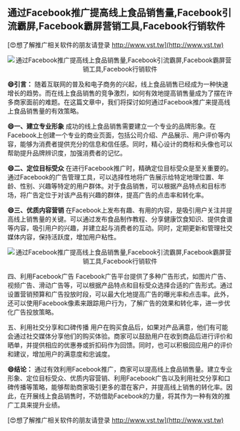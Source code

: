 ## **通过Facebook推广提高线上食品销售量,Facebook引流霸屏,Facebook霸屏营销工具,Facebook行销软件**

[😍想了解推广相关软件的朋友请登录 http://www.vst.tw](http://www.vst.tw)

 <center><img src="https://vst.tw/MP4/tuiguang/png/7.png" alt="通过Facebook推广提高线上食品销售量,Facebook引流霸屏,Facebook霸屏营销工具,Facebook行销软件"></center>

**😄引言：**
随着互联网的普及和电子商务的兴起，线上食品销售已经成为一种快速增长的趋势。而在线上食品销售的竞争激烈，如何有效地提高销售量成为了摆在许多商家面前的难题。在这篇文章中，我们将探讨如何通过Facebook推广来提高线上食品销售量的有效策略。

**😄一、建立专业形象**
成功的线上食品销售需要建立一个专业的品牌形象。在Facebook上创建一个专业的商业页面，包括公司介绍、产品展示、用户评价等内容，能够为消费者提供充分的信息和信任感。同时，精心设计的商标和头像也可以帮助提升品牌辨识度，加强消费者的记忆。

**😄二、定位目标受众**
在进行Facebook推广时，精确定位目标受众是至关重要的。通过Facebook的广告管理工具，可以选择性地将广告展示给特定地理位置、年龄、性别、兴趣等特定的用户群体。对于食品销售，可以根据产品特点和目标市场，将广告定位于对该产品有兴趣的群体，提高广告的点击率和转化率。

**😄三、优质内容营销**
在Facebook上发布有趣、有用的内容，是吸引用户关注并提高线上销售量的关键。可以通过发布食品制作教程、分享健康饮食知识、提供食谱等内容，吸引用户的兴趣，并建立起与消费者的互动。同时，定期更新和管理社交媒体内容，保持活跃度，增加用户粘性。

 <center><img src="https://vst.tw/MP4/tuiguang/png/4.png" alt="通过Facebook推广提高线上食品销售量,Facebook引流霸屏,Facebook霸屏营销工具,Facebook行销软件"></center>

四、利用Facebook广告
Facebook广告平台提供了多种广告形式，如图片广告、视频广告、滑动广告等，可以根据产品特点和目标受众选择合适的广告形式。通过设置营销预算和广告投放时段，可以最大化地提高广告的曝光率和点击率。此外，还可以使用Facebook像素来跟踪用户行为，了解广告的效果和转化率，进一步优化广告投放策略。

五、利用社交分享和口碑传播
用户在购买食品后，如果对产品满意，他们有可能会通过社交媒体分享他们的购买体验。商家可以鼓励用户在收到商品后进行评价和晒单，并提供相应的优惠券或折扣码作为回馈。同时，也可以积极回应用户的评价和建议，增加用户的满意度和忠诚度。

**😄结论：**
通过有效利用Facebook推广，商家可以提高线上食品销售量。建立专业形象、定位目标受众、优质内容营销、利用Facebook广告以及利用社交分享和口碑传播等策略，能够帮助商家吸引更多的潜在客户，并提高线上销售的转化率。因此，在开展线上食品销售时，不妨借助Facebook的力量，将其作为一种有效的推广工具来提升业绩。

[😍想了解推广相关软件的朋友请登录 http://www.vst.tw](http://www.vst.tw)



